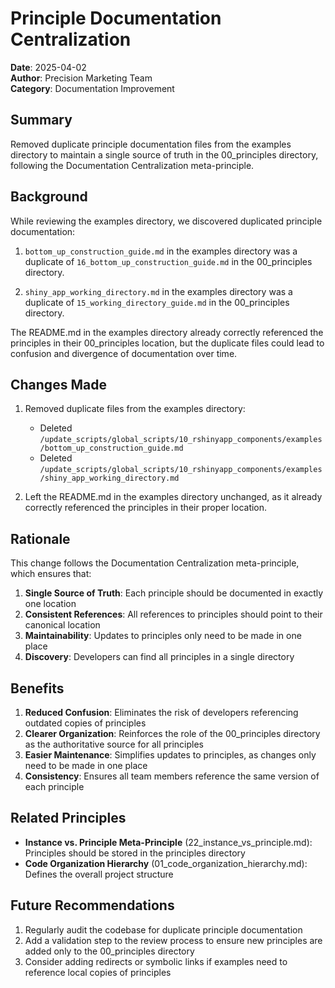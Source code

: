 # Principle Documentation Centralization

**Date**: 2025-04-02  
**Author**: Precision Marketing Team  
**Category**: Documentation Improvement  

## Summary

Removed duplicate principle documentation files from the examples directory to maintain a single source of truth in the 00_principles directory, following the Documentation Centralization meta-principle.

## Background

While reviewing the examples directory, we discovered duplicated principle documentation:

1. `bottom_up_construction_guide.md` in the examples directory was a duplicate of `16_bottom_up_construction_guide.md` in the 00_principles directory.

2. `shiny_app_working_directory.md` in the examples directory was a duplicate of `15_working_directory_guide.md` in the 00_principles directory.

The README.md in the examples directory already correctly referenced the principles in their 00_principles location, but the duplicate files could lead to confusion and divergence of documentation over time.

## Changes Made

1. Removed duplicate files from the examples directory:
   - Deleted `/update_scripts/global_scripts/10_rshinyapp_components/examples/bottom_up_construction_guide.md`
   - Deleted `/update_scripts/global_scripts/10_rshinyapp_components/examples/shiny_app_working_directory.md`

2. Left the README.md in the examples directory unchanged, as it already correctly referenced the principles in their proper location.

## Rationale

This change follows the Documentation Centralization meta-principle, which ensures that:

1. **Single Source of Truth**: Each principle should be documented in exactly one location
2. **Consistent References**: All references to principles should point to their canonical location
3. **Maintainability**: Updates to principles only need to be made in one place
4. **Discovery**: Developers can find all principles in a single directory

## Benefits

1. **Reduced Confusion**: Eliminates the risk of developers referencing outdated copies of principles
2. **Clearer Organization**: Reinforces the role of the 00_principles directory as the authoritative source for all principles
3. **Easier Maintenance**: Simplifies updates to principles, as changes only need to be made in one place
4. **Consistency**: Ensures all team members reference the same version of each principle

## Related Principles

- **Instance vs. Principle Meta-Principle** (22_instance_vs_principle.md): Principles should be stored in the principles directory
- **Code Organization Hierarchy** (01_code_organization_hierarchy.md): Defines the overall project structure

## Future Recommendations

1. Regularly audit the codebase for duplicate principle documentation
2. Add a validation step to the review process to ensure new principles are added only to the 00_principles directory
3. Consider adding redirects or symbolic links if examples need to reference local copies of principles